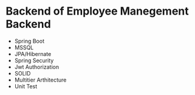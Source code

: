# Backend of  Employee Manegement Backend
- Spring Boot
- MSSQL
- JPA/Hibernate
- Spring Security
- Jwt Authorization
- SOLID
- Multitier Arthitecture
- Unit Test

